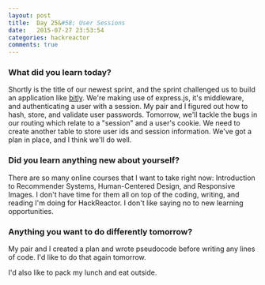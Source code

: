 ```yaml
---
layout: post
title:  Day 25&#58; User Sessions
date:   2015-07-27 23:53:54
categories: hackreactor
comments: true
---
```



### What did you learn today?

Shortly is the title of our newest sprint, and the sprint challenged us to build an application like [bitly](https://bitly.com/). We're making use of express.js, it's middleware, and authenticating a user with a session. My pair and I figured out how to hash, store, and validate user passwords. Tomorrow, we'll tackle the bugs in our routing which relate to a "session" and a user's cookie. We need to create another table to store user ids and session information. We've got a plan in place, and I think we'll do well.


### Did you learn anything new about yourself?

There are so many online courses that I want to take right now: Introduction to Recommender Systems, Human-Centered Design, and Responsive Images. I don't have time for them all on top of the coding, writing, and reading I'm doing for HackReactor. I don't like saying no to new learning opportunities.


### Anything you want to do differently tomorrow?

My pair and I created a plan and wrote pseudocode before writing any lines of code. I'd like to do that again tomorrow.

I'd also like to pack my lunch and eat outside.

